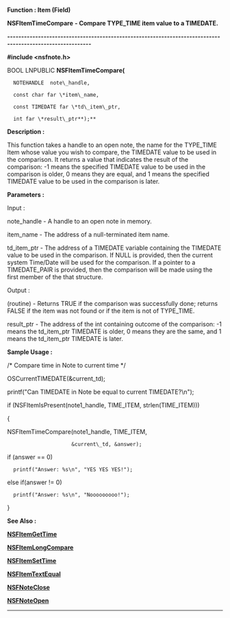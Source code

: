 




<!--
 /\* Font Definitions \*/
 @font-face
 {font-family:Courier;
 panose-1:2 7 4 9 2 2 5 2 4 4;}
@font-face
 {font-family:"Tms Rmn";
 panose-1:2 2 6 3 4 5 5 2 3 4;}
@font-face
 {font-family:Helv;
 panose-1:2 11 6 4 2 2 2 3 2 4;}
@font-face
 {font-family:"Cambria Math";
 panose-1:2 4 5 3 5 4 6 3 2 4;}
 /\* Style Definitions \*/
 p.MsoNormal, li.MsoNormal, div.MsoNormal
 {margin-top:0cm;
 margin-right:0cm;
 margin-bottom:8.0pt;
 margin-left:0cm;
 line-height:107%;
 font-size:11.0pt;
 font-family:"Calibri",sans-serif;}
.MsoChpDefault
 {font-size:11.0pt;}
.MsoPapDefault
 {margin-bottom:8.0pt;
 line-height:107%;}
 /\* Page Definitions \*/
 @page WordSection1
 {size:612.0pt 792.0pt;
 margin:72.0pt 72.0pt 72.0pt 72.0pt;}
div.WordSection1
 {page:WordSection1;}
-->




 


**Function : Item (Field)**



**NSFItemTimeCompare** **- Compare
TYPE\_TIME item value to a TIMEDATE.**


**----------------------------------------------------------------------------------------------------------**



**#include <nsfnote.h>**



BOOL
LNPUBLIC **NSFItemTimeCompare(**  

      NOTEHANDLE  note\_handle,  

      const char far \*item\_name,  

      const TIMEDATE far \*td\_item\_ptr,  

      int far \*result\_ptr**);**



**Description :**



This
function takes a handle to an open note, the name for the TYPE\_TIME Item whose
value you wish to compare,  the TIMEDATE value to be used in the comparison. 
It returns a value that indicates the result of the comparison: -1 means the
specified TIMEDATE value to be used in the comparison is older,  0 means they
are equal, and 1 means the specified TIMEDATE value to be used in the
comparison is later.


 


**Parameters :**



Input :  

note\_handle  -  A handle to an open note in memory.  

  

item\_name  -  The address of a null-terminated item name.  

  

td\_item\_ptr  -  The address of a TIMEDATE variable containing the TIMEDATE
value to be used in the comparison.  If NULL is provided, then the current
system Time/Date will be used for the comparison.  If a pointer to a
TIMEDATE\_PAIR is provided, then the comparison will be made using the first
member of the that structure.  

  




Output :  

(routine)  -  Returns TRUE if the comparison was successfully done; returns
FALSE if the item was not found or if the item is not of TYPE\_TIME.  

  

  

result\_ptr  -  The address of the int containing outcome of the comparison: -1
means the td\_item\_ptr TIMEDATE is older, 0 means they are the same, and 1 means
the td\_item\_ptr TIMEDATE is later.  

  




 **Sample Usage :**


/\* Compare time in Note
to current time \*/  

  

OSCurrentTIMEDATE(&current\_td);  

printf("Can TIMEDATE in Note be equal to current TIMEDATE?\n");  

if (NSFItemIsPresent(note1\_handle, TIME\_ITEM, strlen(TIME\_ITEM)))  

{  

   NSFItemTimeCompare(note1\_handle, TIME\_ITEM,  

                         &current\_td, &answer);  

   if (answer == 0)  

      printf("Answer: %s\n", "YES YES YES!");  

   else if(answer != 0)  

      printf("Answer: %s\n", "Nooooooooo!");  

}


 **See Also :**


**[NSFItemGetTime](NSFItemGetTime.md)**


**[NSFItemLongCompare](NSFItemLongCompare.md)**


**[NSFItemSetTime](NSFItemSetTime.md)**


**[NSFItemTextEqual](NSFItemTextEqual.md)**


**[NSFNoteClose](NSFNoteClose.md)**


**[NSFNoteOpen](NSFNoteOpen.md)**



----------------------------------------------------------------------------------------------------------


 





